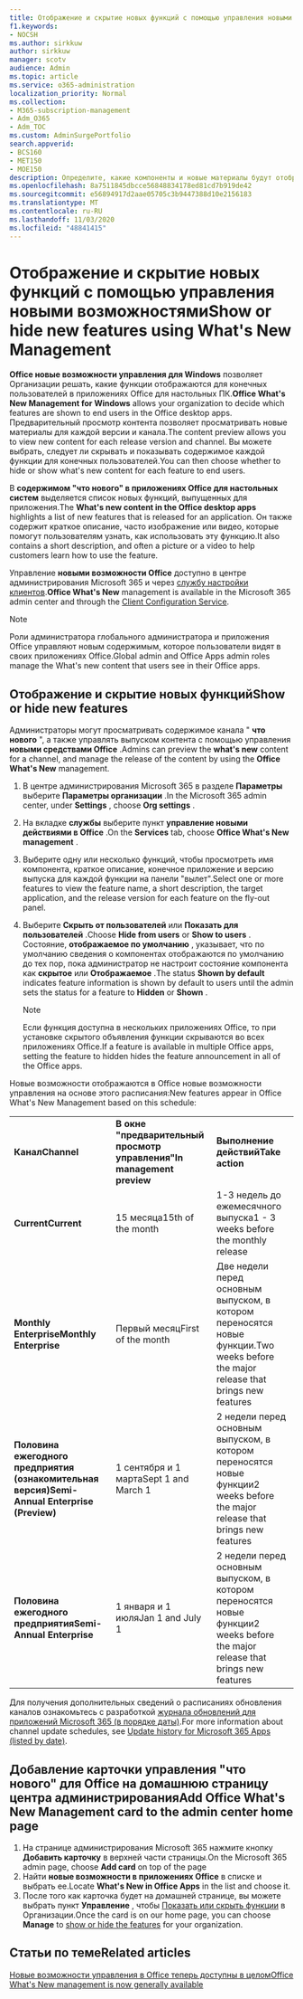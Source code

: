 ```yaml
---
title: Отображение и скрытие новых функций с помощью управления новыми возможностями
f1.keywords:
- NOCSH
ms.author: sirkkuw
author: sirkkuw
manager: scotv
audience: Admin
ms.topic: article
ms.service: o365-administration
localization_priority: Normal
ms.collection:
- M365-subscription-management
- Adm_O365
- Adm_TOC
ms.custom: AdminSurgePortfolio
search.appverid:
- BCS160
- MET150
- MOE150
description: Определите, какие компоненты и новые материалы будут отображаться или скрыты от конечных пользователей в разделе "новые возможности управления Office для настольных приложений Office".
ms.openlocfilehash: 8a7511845dbcce56848834178ed81cd7b919de42
ms.sourcegitcommit: e56894917d2aae05705c3b9447388d10e2156183
ms.translationtype: MT
ms.contentlocale: ru-RU
ms.lasthandoff: 11/03/2020
ms.locfileid: "48841415"
---
```

# <a name="show-or-hide-new-features-using-whats-new-management"></a><span data-ttu-id="b6c2e-103">Отображение и скрытие новых функций с помощью управления новыми возможностями</span><span class="sxs-lookup"><span data-stu-id="b6c2e-103">Show or hide new features using What's New Management</span></span>

<span data-ttu-id="b6c2e-104">**Office новые возможности управления для Windows** позволяет Организации решать, какие функции отображаются для конечных пользователей в приложениях Office для настольных ПК.</span><span class="sxs-lookup"><span data-stu-id="b6c2e-104">**Office What's New Management for Windows** allows your organization to decide which features are shown to end users in the Office desktop apps.</span></span> <span data-ttu-id="b6c2e-105">Предварительный просмотр контента позволяет просматривать новые материалы для каждой версии и канала.</span><span class="sxs-lookup"><span data-stu-id="b6c2e-105">The content preview allows you to view new content for each release version and channel.</span></span> <span data-ttu-id="b6c2e-106">Вы можете выбрать, следует ли скрывать и показывать содержимое каждой функции для конечных пользователей.</span><span class="sxs-lookup"><span data-stu-id="b6c2e-106">You can then choose whether to hide or show what's new content for each feature to end users.</span></span> 

<span data-ttu-id="b6c2e-107">В **содержимом "что нового" в приложениях Office для настольных систем** выделяется список новых функций, выпущенных для приложения.</span><span class="sxs-lookup"><span data-stu-id="b6c2e-107">The **What's new content in the Office desktop apps** highlights a list of new features that is released for an application.</span></span> <span data-ttu-id="b6c2e-108">Он также содержит краткое описание, часто изображение или видео, которые помогут пользователям узнать, как использовать эту функцию.</span><span class="sxs-lookup"><span data-stu-id="b6c2e-108">It also contains a short description, and often a picture or a video to help customers learn how to use the feature.</span></span> 

<span data-ttu-id="b6c2e-109">Управление **новыми возможности Office** доступно в центре администрирования Microsoft 365 и через [службу настройки клиентов](https://config.office.com).</span><span class="sxs-lookup"><span data-stu-id="b6c2e-109">**Office What's New** management is available in the Microsoft 365 admin center and through the [Client Configuration Service](https://config.office.com).</span></span>

> [!NOTE]
> <span data-ttu-id="b6c2e-110">Роли администратора глобального администратора и приложения Office управляют новым содержимым, которое пользователи видят в своих приложениях Office.</span><span class="sxs-lookup"><span data-stu-id="b6c2e-110">Global admin and Office Apps admin roles manage the What's new content that users see in their Office apps.</span></span>

##  <a name="show-or-hide-new-features"></a><span data-ttu-id="b6c2e-111">Отображение и скрытие новых функций</span><span class="sxs-lookup"><span data-stu-id="b6c2e-111">Show or hide new features</span></span> 

<span data-ttu-id="b6c2e-112">Администраторы могут просматривать содержимое канала " **что нового** ", а также управлять выпуском контента с помощью управления **новыми средствами Office** .</span><span class="sxs-lookup"><span data-stu-id="b6c2e-112">Admins can preview the **what's new** content for a channel, and manage the release of the content by using the **Office What's New** management.</span></span>

1. <span data-ttu-id="b6c2e-113">В центре администрирования Microsoft 365 в разделе **Параметры** выберите **Параметры организации** .</span><span class="sxs-lookup"><span data-stu-id="b6c2e-113">In the Microsoft 365 admin center, under **Settings** , choose **Org settings** .</span></span>
2. <span data-ttu-id="b6c2e-114">На вкладке **службы** выберите пункт **управление новыми действиями в Office** .</span><span class="sxs-lookup"><span data-stu-id="b6c2e-114">On the **Services** tab, choose **Office What's New management** .</span></span>
3. <span data-ttu-id="b6c2e-115">Выберите одну или несколько функций, чтобы просмотреть имя компонента, краткое описание, конечное приложение и версию выпуска для каждой функции на панели "вылет".</span><span class="sxs-lookup"><span data-stu-id="b6c2e-115">Select one or more features to view the feature name, a short description, the target application, and the release version for each feature on the fly-out panel.</span></span>
4. <span data-ttu-id="b6c2e-116">Выберите **Скрыть от пользователей** или **Показать для пользователей** .</span><span class="sxs-lookup"><span data-stu-id="b6c2e-116">Choose **Hide from users** or **Show to users** .</span></span>  
    <span data-ttu-id="b6c2e-117">Состояние, **отображаемое по умолчанию** , указывает, что по умолчанию сведения о компонентах отображаются по умолчанию до тех пор, пока администратор не настроит состояние компонента как **скрытое** или **Отображаемое** .</span><span class="sxs-lookup"><span data-stu-id="b6c2e-117">The status **Shown by default** indicates feature information is shown by default to users until the admin sets the status for a feature to **Hidden** or **Shown** .</span></span>  

    > [!NOTE]
    > <span data-ttu-id="b6c2e-118">Если функция доступна в нескольких приложениях Office, то при установке скрытого объявления функции скрываются во всех приложениях Office.</span><span class="sxs-lookup"><span data-stu-id="b6c2e-118">If a feature is available in multiple Office apps, setting the feature to hidden hides the feature announcement in all of the Office apps.</span></span>

<span data-ttu-id="b6c2e-119">Новые возможности отображаются в Office новые возможности управления на основе этого расписания:</span><span class="sxs-lookup"><span data-stu-id="b6c2e-119">New features appear in Office What's New Management based on this schedule:</span></span>

||||
|:-----|:-----|:-----|
|<span data-ttu-id="b6c2e-120">**Канал**</span><span class="sxs-lookup"><span data-stu-id="b6c2e-120">**Channel**</span></span> <br/> |<span data-ttu-id="b6c2e-121">**В окне "предварительный просмотр управления"**</span><span class="sxs-lookup"><span data-stu-id="b6c2e-121">**In management preview**</span></span> <br/> |<span data-ttu-id="b6c2e-122">**Выполнение действий**</span><span class="sxs-lookup"><span data-stu-id="b6c2e-122">**Take action**</span></span> <br/> |
|<span data-ttu-id="b6c2e-123">**Current**</span><span class="sxs-lookup"><span data-stu-id="b6c2e-123">**Current**</span></span> <br/> |<span data-ttu-id="b6c2e-124">15 месяца</span><span class="sxs-lookup"><span data-stu-id="b6c2e-124">15th of the month</span></span>  <br/> |<span data-ttu-id="b6c2e-125">1-3 недель до ежемесячного выпуска</span><span class="sxs-lookup"><span data-stu-id="b6c2e-125">1 - 3 weeks before the monthly release</span></span> <br/> |
|<span data-ttu-id="b6c2e-126">**Monthly Enterprise**</span><span class="sxs-lookup"><span data-stu-id="b6c2e-126">**Monthly Enterprise**</span></span> <br/> |<span data-ttu-id="b6c2e-127">Первый месяц</span><span class="sxs-lookup"><span data-stu-id="b6c2e-127">First of the month</span></span>  <br/> |<span data-ttu-id="b6c2e-128">Две недели перед основным выпуском, в котором переносятся новые функции.</span><span class="sxs-lookup"><span data-stu-id="b6c2e-128">Two weeks before the major release that brings new features</span></span> |
|<span data-ttu-id="b6c2e-129">**Половина ежегодного предприятия (ознакомительная версия)**</span><span class="sxs-lookup"><span data-stu-id="b6c2e-129">**Semi-Annual Enterprise (Preview)**</span></span> <br/> |<span data-ttu-id="b6c2e-130">1 сентября и 1 марта</span><span class="sxs-lookup"><span data-stu-id="b6c2e-130">Sept 1 and March 1</span></span> <br/> | <span data-ttu-id="b6c2e-131">2 недели перед основным выпуском, в котором переносятся новые функции</span><span class="sxs-lookup"><span data-stu-id="b6c2e-131">2 weeks before the major release that brings new features</span></span>|
|<span data-ttu-id="b6c2e-132">**Половина ежегодного предприятия**</span><span class="sxs-lookup"><span data-stu-id="b6c2e-132">**Semi-Annual Enterprise**</span></span> <br/> |<span data-ttu-id="b6c2e-133">1 января и 1 июля</span><span class="sxs-lookup"><span data-stu-id="b6c2e-133">Jan 1 and July 1</span></span> <br/> | <span data-ttu-id="b6c2e-134">2 недели перед основным выпуском, в котором переносятся новые функции</span><span class="sxs-lookup"><span data-stu-id="b6c2e-134">2 weeks before the major release that brings new features</span></span><br/> |

<span data-ttu-id="b6c2e-135">Для получения дополнительных сведений о расписаниях обновления каналов ознакомьтесь с разработкой [журнала обновлений для приложений Microsoft 365 (в порядке даты)](https://docs.microsoft.com/officeupdates/update-history-microsoft365-apps-by-date).</span><span class="sxs-lookup"><span data-stu-id="b6c2e-135">For more information about channel update schedules, see [Update history for Microsoft 365 Apps (listed by date)](https://docs.microsoft.com/officeupdates/update-history-microsoft365-apps-by-date).</span></span>

## <a name="add-office-whats-new-management-card-to-the-admin-center-home-page"></a><span data-ttu-id="b6c2e-136">Добавление карточки управления "что нового" для Office на домашнюю страницу центра администрирования</span><span class="sxs-lookup"><span data-stu-id="b6c2e-136">Add Office What's New Management card to the admin center home page</span></span>

1. <span data-ttu-id="b6c2e-137">На странице администрирования Microsoft 365 нажмите кнопку **Добавить карточку** в верхней части страницы.</span><span class="sxs-lookup"><span data-stu-id="b6c2e-137">On the Microsoft 365 admin page, choose **Add card** on top of the page</span></span>
2. <span data-ttu-id="b6c2e-138">Найти **новые возможности в приложениях Office** в списке и выбрать ее.</span><span class="sxs-lookup"><span data-stu-id="b6c2e-138">Locate **What's New in Office Apps** in the list and choose it.</span></span>
3. <span data-ttu-id="b6c2e-139">После того как карточка будет на домашней странице, вы можете выбрать пункт **Управление** , чтобы [Показать или скрыть функции](#show-or-hide-new-features) в Организации.</span><span class="sxs-lookup"><span data-stu-id="b6c2e-139">Once the card is on our home page, you can choose **Manage** to [show or hide the features](#show-or-hide-new-features) for your organization.</span></span> 


## <a name="related-articles"></a><span data-ttu-id="b6c2e-140">Статьи по теме</span><span class="sxs-lookup"><span data-stu-id="b6c2e-140">Related articles</span></span>

[<span data-ttu-id="b6c2e-141">Новые возможности управления в Office теперь доступны в целом</span><span class="sxs-lookup"><span data-stu-id="b6c2e-141">Office What's New management is now generally available</span></span>](https://techcommunity.microsoft.com/t5/microsoft-365-blog/office-what-s-new-management-is-now-generally-available/ba-p/1179954)